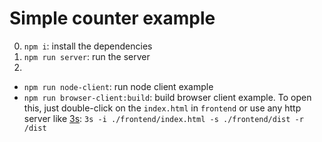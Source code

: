 # Simple counter example

0. `npm i`: install the dependencies
1. `npm run server`: run the server
2.
  - `npm run node-client`: run node client example
  - `npm run browser-client:build`: build browser client example.
    To open this, just double-click on the `index.html` in `frontend` or use any http server like [3s](http://github.com/gramework/3s): `3s -i ./frontend/index.html -s ./frontend/dist -r /dist`
